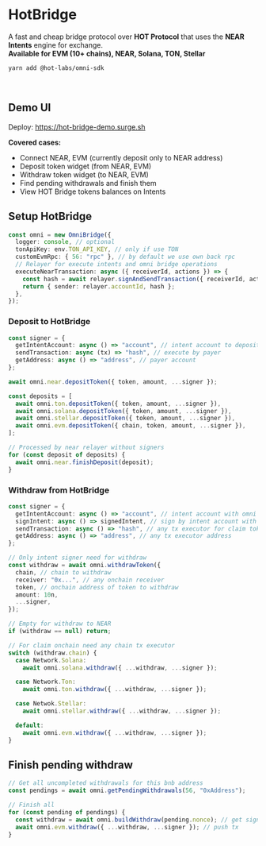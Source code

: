 # HotBridge

A fast and cheap bridge protocol over **HOT Protocol** that uses the **NEAR Intents** engine for exchange.<br/>
**Available for EVM (10+ chains), NEAR, Solana, TON, Stellar**

`yarn add @hot-labs/omni-sdk`

<br />

## Demo UI
Deploy: https://hot-bridge-demo.surge.sh

**Covered cases:**
* Connect NEAR, EVM (currently deposit only to NEAR address)
* Deposit token widget (from NEAR, EVM)
* Withdraw token widget (to NEAR, EVM)
* Find pending withdrawals and finish them
* View HOT Bridge tokens balances on Intents

## Setup HotBridge

```ts
const omni = new OmniBridge({
  logger: console, // optional
  tonApiKey: env.TON_API_KEY, // only if use TON
  customEvmRpc: { 56: "rpc" }, // by default we use own back rpc
  // Relayer for execute intents and omni bridge operations
  executeNearTransaction: async ({ receiverId, actions }) => {
    const hash = await relayer.signAndSendTransaction({ receiverId, actions }).
    return { sender: relayer.accountId, hash };
  },
});

```

### Deposit to HotBridge

```ts
const signer = {
  getIntentAccount: async () => "account", // intent account to deposit
  sendTransaction: async (tx) => "hash", // execute by payer
  getAddress: async () => "address", // payer account
};

await omni.near.depositToken({ token, amount, ...signer });

const deposits = [
  await omni.ton.depositToken({ token, amount, ...signer }),
  await omni.solana.depositToken({ token, amount, ...signer }),
  await omni.stellar.depositToken({ token, amount, ...signer }),
  await omni.evm.depositToken({ chain, token, amount, ...signer }),
];

// Processed by near relayer without signers
for (const deposit of deposits) {
  await omni.near.finishDeposit(deposit);
}
```

### Withdraw from HotBridge

```ts
const signer = {
  getIntentAccount: async () => "account", // intent account with omni balance
  signIntent: async () => signedIntent, // sign by intent account with omni balance
  sendTransaction: async () => "hash", // any tx executor for claim tokens for receiver
  getAddress: async () => "address", // any tx executor address
};

// Only intent signer need for withdraw
const withdraw = await omni.withdrawToken({
  chain, // chain to withdraw
  receiver: "0x...", // any onchain receiver
  token, // onchain address of token to withdraw
  amount: 10n,
  ...signer,
});

// Empty for withdraw to NEAR
if (withdraw == null) return;

// For claim onchain need any chain tx executor
switch (withdraw.chain) {
  case Network.Solana:
    await omni.solana.withdraw({ ...withdraw, ...signer });

  case Network.Ton:
    await omni.ton.withdraw({ ...withdraw, ...signer });

  case Netwok.Stellar:
    await omni.stellar.withdraw({ ...withdraw, ...signer });

  default:
    await omni.evm.withdraw({ ...withdraw, ...signer });
}
```

## Finish pending withdraw

```ts
// Get all uncompleted withdrawals for this bnb address
const pendings = await omni.getPendingWithdrawals(56, "0xAddress");

// Finish all
for (const pending of pendings) {
  const withdraw = await omni.buildWithdraw(pending.nonce); // get signature
  await omni.evm.withdraw({ ...withdraw, ...signer }); // push tx
}
```
